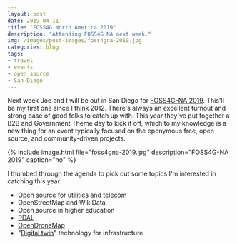 ```yaml
---
layout: post
date: 2019-04-11
title: "FOSS4G North America 2019"
description: "Attending FOSS4G NA next week."
img: /images/post-images/foss4gna-2019.jpg
categories: blog
tags:
- travel
- events
- open source
- San Diego
---
```


Next week Joe and I will be out in San Diego for [FOSS4G-NA 2019](https://2019.foss4g-na.org/). This'll be my first one since I think 2012. There's always an excellent turnout and strong base of good folks to catch up with. This year they've put together a B2B and Government Theme day to kick it off, which to my knowledge is a new thing for an event typically focused on the eponymous free, open source, and community-driven projects.

{% include image.html file="foss4gna-2019.jpg" description="FOSS4G-NA 2019" caption="no" %}

I thumbed through the agenda to pick out some topics I'm interested in catching this year:

* Open source for utilities and telecom
* OpenStreetMap and WikiData
* Open source in higher education
* [PDAL](https://pdal.io/ "PDAL")
* [OpenDroneMap](https://www.opendronemap.org/ "OpenDroneMap")
* "[Digital twin](https://en.wikipedia.org/wiki/Digital_twin "Digital twin")" technology for infrastructure
